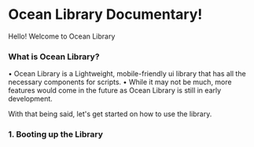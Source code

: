 # Ocean Library Documentary!
Hello! Welcome to Ocean Library

### What is Ocean Library?
• Ocean Library is a Lightweight, mobile-friendly ui library that has all the necessary components for scripts.
• While it may not be much, more features would come in the future as Ocean Library is still in early development.

With that being said, let's get started on how to use the library.

### 1. Booting up the Library

